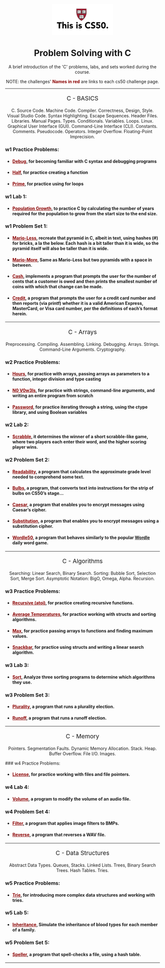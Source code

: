 <div align="center">
  <img alt="cs50 logo" src="src/assets/image/thisiscs50.png" width="200">
</div>

<h1 align="center">Problem Solving with C</h1>

<p align="center">A brief introduction of the 'C' problems, labs, and sets worked during the course.</p>

<p align="center">NOTE: the challenges' <strong style="color: darkRed">Names in red</strong> are links to each cs50 challenge page.</p>

---

<p align="center" style="font-size: 1.2rem">C - BASICS</p>

<p align="center">C. Source Code. Machine Code. Compiler. Correctness, Design, Style. Visual Studio Code. Syntax Highlighting. Escape Sequences. Header Files. Libraries. Manual Pages. Types. Conditionals. Variables. Loops. Linux. Graphical User Interface (GUI). Command-Line Interface (CLI). Constants. Comments. Pseudocode. Operators. Integer Overflow. Floating-Point Imprecision.</p>

### w1 Practice Problems:

- #### <a href="https://cs50.harvard.edu/x/2023/problems/1/debug/" style="color: darkRed">Debug</a>, for becoming familiar with C syntax and debugging programs

- #### <a href="https://cs50.harvard.edu/x/2023/problems/1/half/" style="color: darkRed">Half</a>, for practice creating a function

- #### <a href="https://cs50.harvard.edu/x/2023/problems/1/prime/" style="color: darkRed">Prime</a>, for practice using for loops

### w1 Lab 1:

- #### <a href="https://cs50.harvard.edu/x/2023/labs/1/" style="color: darkRed">Population Growth</a>, to practice C by calculating the number of years required for the population to grow from the start size to the end size.

### w1 Problem Set 1:

- #### <a href="https://cs50.harvard.edu/x/2023/psets/1/mario/less/" style="color: darkRed">Mario-Less</a>, recreate that pyramid in C, albeit in text, using hashes (#) for bricks, a la the below. Each hash is a bit taller than it is wide, so the pyramid itself will also be taller than it is wide.

- #### <a href="https://cs50.harvard.edu/x/2023/psets/1/mario/more/" style="color: darkRed">Mario-More</a>, Same as Mario-Less but two pyramids with a space in between.

- #### <a href="https://cs50.harvard.edu/x/2023/psets/1/cash/" style="color: darkRed">Cash</a>, implements a program that prompts the user for the number of cents that a customer is owed and then prints the smallest number of coins with which that change can be made.

- #### <a href="https://cs50.harvard.edu/x/2023/psets/1/credit/" style="color: darkRed">Credit</a>, a program that prompts the user for a credit card number and then reports (via printf) whether it is a valid American Express, MasterCard, or Visa card number, per the definitions of each’s format herein.

---

<p align="center" style="font-size: 1.2rem">C - Arrays</p>

<p align="center">Preprocessing. Compiling. Assembling. Linking. Debugging. Arrays. Strings. Command-Line Arguments. Cryptography.</p>

### w2 Practice Problems:

- #### <a href="https://cs50.harvard.edu/x/2023/problems/2/hours/" style="color: darkRed">Hours</a>, for practice with arrays, passing arrays as parameters to a function, integer division and type casting

- #### <a href="https://cs50.harvard.edu/x/2023/problems/2/no-vowels/" style="color: darkRed">N0 V0w3ls</a>, for practice with strings, command-line arguments, and writing an entire program from scratch

- #### <a href="https://cs50.harvard.edu/x/2023/problems/2/password/" style="color: darkRed">Password</a>, for practice iterating through a string, using the ctype library, and using Boolean variables

### w2 Lab 2:

- #### <a href="https://cs50.harvard.edu/x/2023/labs/2/#lab-2-scrabble" style="color: darkRed">Scrabble</a>, it determines the winner of a short scrabble-like game, where two players each enter their word, and the higher scoring player wins.

### w2 Problem Set 2:

- #### <a href="https://cs50.harvard.edu/x/2023/psets/2/readability/" style="color: darkRed">Readability</a>, a program that calculates the approximate grade level needed to comprehend some text.

- #### <a href="https://cs50.harvard.edu/x/2023/psets/2/bulbs/" style="color: darkRed">Bulbs</a>, a program, that converts text into instructions for the strip of bulbs on CS50’s stage...

- #### <a href="https://cs50.harvard.edu/x/2023/psets/2/caesar/" style="color: darkRed">Caesar</a>, a program that enables you to encrypt messages using Caesar’s cipher.

- #### <a href="https://cs50.harvard.edu/x/2023/psets/2/substitution/" style="color: darkRed">Substitution</a>, a program that enables you to encrypt messages using a substitution cipher.

- #### <a href="https://cs50.harvard.edu/x/2023/psets/2/wordle50/" style="color: darkRed">Wordle50</a>, a program that behaves similarly to the popular <a href="https://www.nytimes.com/games/wordle/index.html">Wordle</a> daily word game.

---

<p align="center" style="font-size: 1.2rem">C - Algorithms</p>

<p align="center">Searching: Linear Search, Binary Search. Sorting: Bubble Sort, Selection Sort, Merge Sort. Asymptotic Notation: BigO, Omega, Alpha. Recursion.</p>

### w3 Practice Problems:

- #### <a href="https://cs50.harvard.edu/x/2023/problems/3/atoi/" style="color: darkRed">Recursive (atoi)</a>, for practice creating recursive functions.

- #### <a href="https://cs50.harvard.edu/x/2023/problems/3/temps/" style="color: darkRed">Average Temperatures</a>, for practice working with structs and sorting algorithms.

- #### <a href="https://cs50.harvard.edu/x/2023/problems/3/max/" style="color: darkRed">Max</a>, for practice passing arrays to functions and finding maximum values.

- #### <a href="https://cs50.harvard.edu/x/2023/problems/3/snackbar/" style="color: darkRed">Snackbar</a>, for practice using structs and writing a linear search algorithm.

### w3 Lab 3:

- #### <a href="https://cs50.harvard.edu/x/2023/labs/3/" style="color: darkRed">Sort</a>, Analyze three sorting programs to determine which algorithms they use.

### w3 Problem Set 3:

- #### <a href="https://cs50.harvard.edu/x/2023/psets/3/plurality/" style="color: darkRed">Plurality</a>, a program that runs a plurality election.

- #### <a href="https://cs50.harvard.edu/x/2023/psets/3/runoff/" style="color: darkRed">Runoff</a>, a program that runs a runoff election.

---

<p align="center" style="font-size: 1.2rem">C - Memory</p>

<p align="center">Pointers. Segmentation Faults. Dynamic Memory Allocation. Stack. Heap. Buffer Overflow. File I/O. Images.</p>
### w4 Practice Problems:

- #### <a href="https://cs50.harvard.edu/x/2023/problems/4/license/" style="color: darkRed">License</a>, for practice working with files and file pointers.

### w4 Lab 4:

- #### <a href="https://cs50.harvard.edu/x/2023/labs/4/volume/" style="color: darkRed">Volume</a>, a program to modify the volume of an audio file.

### w4 Problem Set 4:

- #### <a href="https://cs50.harvard.edu/x/2023/psets/4/filter/less/" style="color: darkRed">Filter</a>, a program that applies image filters to BMPs.

- #### <a href="https://cs50.harvard.edu/x/2023/psets/4/reverse/" style="color: darkRed">Reverse</a>, a program that reverses a WAV file.

---

<p align="center" style="font-size: 1.2rem">C - Data Structures</p>

<p align="center">Abstract Data Types. Queues, Stacks. Linked Lists. Trees, Binary Search Trees. Hash Tables. Tries.</p>

### w5 Practice Problems:

- #### <a href="https://cs50.harvard.edu/x/2023/problems/5/trie/" style="color: darkRed">Trie</a>, for introducing more complex data structures and working with tries.

### w5 Lab 5:

- #### <a href="https://cs50.harvard.edu/x/2023/labs/5/#lab-5-inheritance" style="color: darkRed">Inheritance</a>, Simulate the inheritance of blood types for each member of a family.

### w5 Problem Set 5:

- #### <a href="https://cs50.harvard.edu/x/2023/psets/5/speller/" style="color: darkRed">Speller</a>, a program that spell-checks a file, using a hash table.

---
